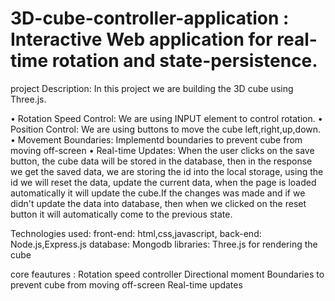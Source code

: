 # 3D-cube-controller-application : Interactive Web application for real-time rotation and state-persistence.

project Description:
In this project we are building the 3D cube using Three.js.

• Rotation Speed Control: We are using INPUT element to control rotation.
• Position Control: We are using buttons to move the cube left,right,up,down.
• Movement Boundaries: Implementd boundaries to prevent cube from moving off-screen 
• Real-time Updates: When the user clicks on the save button, the cube data will be stored in the database, then in the response we get the saved data, we are storing the id into the local storage, using the id we will reset the data, update the current data, when the page is loaded automatically it will update the cube.If the changes was made and if we didn't update the data into database, then when we clicked on the reset button it will automatically come to the previous state.

Technologies used:
front-end:   html,css,javascript,
back-end:    Node.js,Express.js
database:    Mongodb
libraries:   Three.js for rendering the cube

core feautures :
Rotation speed controller
Directional moment
Boundaries to prevent cube from moving off-screen
Real-time updates



